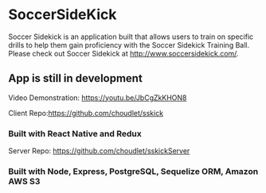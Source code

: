 # SoccerSideKick

Soccer Sidekick is an application built that allows users to train on specific drills to help them gain proficiency with the Soccer Sidekick Training Ball. Please check out Soccer Sidekick at http://www.soccersidekick.com/.

## App is still in development 

Video Demonstration: https://youtu.be/JbCgZkKHON8

Client Repo:https://github.com/choudlet/sskick
### Built with React Native and Redux

Server Repo: https://github.com/choudlet/sskickServer
### Built with Node, Express, PostgreSQL, Sequelize ORM, Amazon AWS S3
